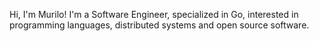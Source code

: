 Hi, I'm Murilo! I'm a Software Engineer, specialized in Go, interested in programming languages, distributed systems and open source software.
